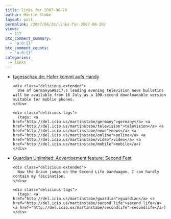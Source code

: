 ```yaml
---
title: links for 2007-06-20
author: Martin Stabe
layout: post
permalink: /2007/06/20/links-for-2007-06-20/
views:
  - 117
btc_comment_summary:
  - 'a:0:{}'
btc_comment_counts:
  - 'a:0:{}'
categories:
  - links
---
```

<ul class="delicious">
  <li>
    <div class="delicious-link">
      <a href="http://www.tagesschau.de/aktuell/meldungen/0,1185,OID6963506_TYP6_THE_NAV_REF1_BAB,00.html">tagesschau.de: Hofer kommt aufs Handy</a>
    </div>
    
    <div class="delicious-extended">
      One of Germany&#8217;s leading evening television news bulletins will be available from 16 July as a 100-second downloadable version suitable for moblie phones.
    </div>
    
    <div class="delicious-tags">
      (tags: <a href="http://del.icio.us/martinstabe/germany">germany</a> <a href="http://del.icio.us/martinstabe/television">television</a> <a href="http://del.icio.us/martinstabe/news">news</a> <a href="http://del.icio.us/martinstabe/online">online</a> <a href="http://del.icio.us/martinstabe/video">video</a> <a href="http://del.icio.us/martinstabe/mobile">mobile</a>)
    </div>
  </li>
  
  <li>
    <div class="delicious-link">
      <a href="http://www.guardian.co.uk/secondfest">Guardian Unlimited: Advertisement feature: Second Fest</a>
    </div>
    
    <div class="delicious-extended">
      Now the Graun jumps on the Second Life bandwagon. I can hardly contain my fascination.
    </div>
    
    <div class="delicious-tags">
      (tags: <a href="http://del.icio.us/martinstabe/guardian">guardian</a> <a href="http://del.icio.us/martinstabe/second_life">second_life</a> <a href="http://del.icio.us/martinstabe/secondlife">secondlife</a>)
    </div>
  </li>
</ul>